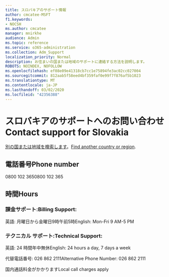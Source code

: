 ```yaml
---
title: スロバキアのサポート情報
author: cmcatee-MSFT
f1.keywords:
- NOCSH
ms.author: cmcatee
manager: mnirkhe
audience: Admin
ms.topic: reference
ms.service: o365-administration
ms.collection: Adm_Support
localization_priority: Normal
description: お住まいの国または地域のサポートに連絡する方法を説明します。
ROBOTS: NOINDEX, NOFOLLOW
ms.openlocfilehash: ef08e09e41318cb7cc1e75894fe3ac02cc027004
ms.sourcegitcommit: 812aab5f58eed4bf359faf0e99f7f876af5b1023
ms.translationtype: MT
ms.contentlocale: ja-JP
ms.lasthandoff: 03/02/2020
ms.locfileid: "42356388"
---
```

# <a name="contact-support-for-slovakia"></a><span data-ttu-id="900b3-103">スロバキアのサポートへのお問い合わせ</span><span class="sxs-lookup"><span data-stu-id="900b3-103">Contact support for Slovakia</span></span>

<span data-ttu-id="900b3-104">[別の国または地域を検索します](../contact-support-for-business-products.md)。</span><span class="sxs-lookup"><span data-stu-id="900b3-104">[Find another country or region](../contact-support-for-business-products.md).</span></span>

## <a name="phone-number"></a><span data-ttu-id="900b3-105">電話番号</span><span class="sxs-lookup"><span data-stu-id="900b3-105">Phone number</span></span>
<span data-ttu-id="900b3-106">0800 102 365</span><span class="sxs-lookup"><span data-stu-id="900b3-106">0800 102 365</span></span>

## <a name="hours"></a><span data-ttu-id="900b3-107">時間</span><span class="sxs-lookup"><span data-stu-id="900b3-107">Hours</span></span>
### <a name="billing-support"></a><span data-ttu-id="900b3-108">課金サポート:</span><span class="sxs-lookup"><span data-stu-id="900b3-108">Billing Support:</span></span>

<span data-ttu-id="900b3-109">英語: 月曜日から金曜日9時午前5時</span><span class="sxs-lookup"><span data-stu-id="900b3-109">English: Mon-Fri 9 AM-5 PM</span></span>

### <a name="technical-support"></a><span data-ttu-id="900b3-110">テクニカル サポート:</span><span class="sxs-lookup"><span data-stu-id="900b3-110">Technical Support:</span></span>

<span data-ttu-id="900b3-111">英語: 24 時間年中無休</span><span class="sxs-lookup"><span data-stu-id="900b3-111">English: 24 hours a day, 7 days a week</span></span>

<span data-ttu-id="900b3-112">代替電話番号: 026 862 2111</span><span class="sxs-lookup"><span data-stu-id="900b3-112">Alternative Phone Number: 026 862 2111</span></span>

<span data-ttu-id="900b3-113">国内通話料金がかかります</span><span class="sxs-lookup"><span data-stu-id="900b3-113">Local call charges apply</span></span>
